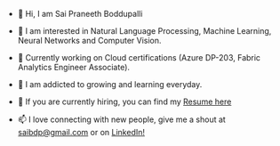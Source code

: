 - 👋 Hi, I am Sai Praneeth Boddupalli
- 👀 I am interested in Natural Language Processing, Machine Learning, Neural Networks and Computer Vision.

- 🌱 Currently working on Cloud certifications (Azure DP-203, Fabric Analytics Engineer Associate).
- 💞️ I am addicted to growing and learning everyday.
- 🔎 If you are currently hiring, you can find my [Resume here](https://drive.google.com/file/d/1VFXo7XTq1smDFBK2xnaUoEQB7zJuGj_I/view?usp=drive_link)
- 📫 I love connecting with new people, give me a shout at saibdp@gmail.com or on [LinkedIn!](https://www.linkedin.com/in/sai-praneeth-boddupalli/)


<!---
saibdp/saibdp is a ✨ special ✨ repository because its `README.md` (this file) appears on your GitHub profile.
You can click the Preview link to take a look at your changes.
--->
